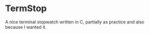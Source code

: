 # TermStop
A nice terminal stopwatch written in C, partially as practice and also because I wanted it.
